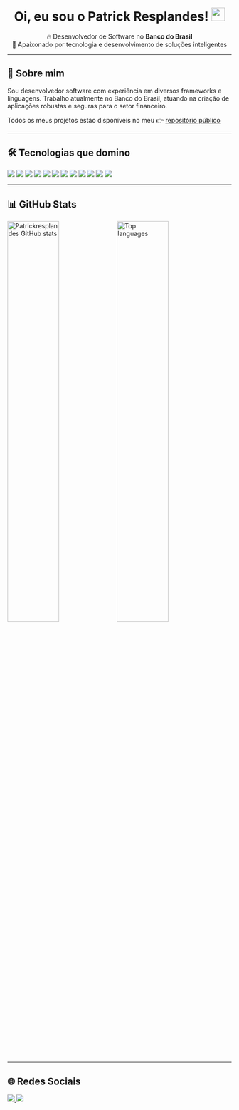 <h1 align="center">Oi, eu sou o Patrick Resplandes! <img src="https://raw.githubusercontent.com/kaueMarques/kaueMarques/master/hi.gif" width="30px"></h1>

<p align="center">
  🔥 Desenvolvedor de Software no <strong>Banco do Brasil</strong> <br/>
  🚀 Apaixonado por tecnologia e desenvolvimento de soluções inteligentes
</p>

---

## 🚀 Sobre mim

Sou desenvolvedor software com experiência em diversos frameworks e linguagens. Trabalho atualmente no Banco do Brasil, atuando na criação de aplicações robustas e seguras para o setor financeiro.

Todos os meus projetos estão disponíveis no meu 👉 [repositório público](https://github.com/Patrickresplandes?tab=repositories)

---

## 🛠️ Tecnologias que domino

<p align="left">
  <img src="https://img.shields.io/badge/Next.js-000000?style=for-the-badge&logo=nextdotjs&logoColor=white" />
  <img src="https://img.shields.io/badge/React-20232A?style=for-the-badge&logo=react&logoColor=61DAFB" />
  <img src="https://img.shields.io/badge/Angular-DD0031?style=for-the-badge&logo=angular&logoColor=white" />
  <img src="https://img.shields.io/badge/TypeScript-007ACC?style=for-the-badge&logo=typescript&logoColor=white" />
  <img src="https://img.shields.io/badge/JavaScript-F7DF1E?style=for-the-badge&logo=javascript&logoColor=black" />
  <img src="https://img.shields.io/badge/Python-3776AB?style=for-the-badge&logo=python&logoColor=white" />
  <img src="https://img.shields.io/badge/Java-ED8B00?style=for-the-badge&logo=java&logoColor=white" />
  <img src="https://img.shields.io/badge/MongoDB-4EA94B?style=for-the-badge&logo=mongodb&logoColor=white" />
  <img src="https://img.shields.io/badge/PostgreSQL-336791?style=for-the-badge&logo=postgresql&logoColor=white" />
  <img src="https://img.shields.io/badge/Oracle-F80000?style=for-the-badge&logo=oracle&logoColor=white" />
  <img src="https://img.shields.io/badge/MySQL-00000F?style=for-the-badge&logo=mysql&logoColor=white" />
  <img src="https://img.shields.io/badge/Ubuntu-E95420?style=for-the-badge&logo=ubuntu&logoColor=white" />
</p>

---

## 📊 GitHub Stats

<p align="left">
  <img width="48%" src="https://github-readme-stats.vercel.app/api?username=patrickresplandes&show_icons=true&theme=radical" alt="Patrickresplandes GitHub stats" />
  <img width="48%" src="https://github-readme-stats.vercel.app/api/top-langs/?username=patrickresplandes&layout=compact&theme=radical" alt="Top languages" />
</p>

---

## 🌐 Redes Sociais

<p align="left">
  <a href="https://www.linkedin.com/in/patrick-resplandes-736524193" target="_blank">
    <img src="https://img.shields.io/badge/LinkedIn-0077B5?style=for-the-badge&logo=linkedin&logoColor=white" />
  </a>
  <a href="https://www.instagram.com/invites/contact/?i=h7xh1aw4f26y&utm_content=pyog8r" target="_blank">
    <img src="https://img.shields.io/badge/Instagram-E4405F?style=for-the-badge&logo=instagram&logoColor=white" />
  </a>
</p>

  
